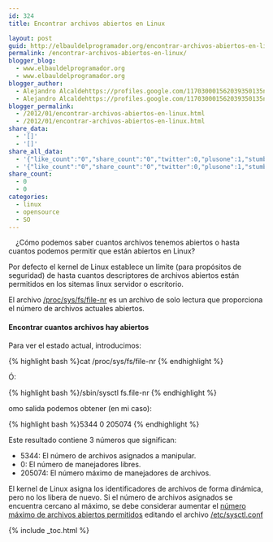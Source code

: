 ```yaml
---
id: 324
title: Encontrar archivos abiertos en Linux

layout: post
guid: http://elbauldelprogramador.org/encontrar-archivos-abiertos-en-linux/
permalink: /encontrar-archivos-abiertos-en-linux/
blogger_blog:
  - www.elbauldelprogramador.org
  - www.elbauldelprogramador.org
blogger_author:
  - Alejandro Alcaldehttps://profiles.google.com/117030001562039350135noreply@blogger.com
  - Alejandro Alcaldehttps://profiles.google.com/117030001562039350135noreply@blogger.com
blogger_permalink:
  - /2012/01/encontrar-archivos-abiertos-en-linux.html
  - /2012/01/encontrar-archivos-abiertos-en-linux.html
share_data:
  - '[]'
  - '[]'
share_all_data:
  - '{"like_count":"0","share_count":"0","twitter":0,"plusone":1,"stumble":0,"pinit":0,"count":1,"time":1333551745}'
  - '{"like_count":"0","share_count":"0","twitter":0,"plusone":1,"stumble":0,"pinit":0,"count":1,"time":1333551745}'
share_count:
  - 0
  - 0
categories:
  - linux
  - opensource
  - SO
---
```

<div class="separator" style="clear: both; text-align: center;">
  <a href="/images/2013/07/iconoAndroid.png" imageanchor="1" style="clear:left; float:left;margin-right:1em; margin-bottom:1em"><img border="0" src="" id="logo" name="sh" class="icono" /></a>
</div>

¿Cómo podemos saber cuantos archivos tenemos abiertos o hasta cuantos podemos permitir que están abiertos en Linux?

Por defecto el kernel de Linux establece un límite (para propósitos de seguridad) de hasta cuantos descriptores de archivos abiertos están permitidos en los sitemas linux servidor o escritorio.

El archivo <a target="_blank" href="http://www.cyberciti.biz/tips/linux-procfs-file-descriptors.html">/proc/sys/fs/file-nr</a> es un archivo de solo lectura que proporciona el número de archivos actuales abiertos.

  
<!--more-->

#### Encontrar cuantos archivos hay abiertos

Para ver el estado actual, introducimos:

{% highlight bash %}cat /proc/sys/fs/file-nr
{% endhighlight %}

Ó:

{% highlight bash %}/sbin/sysctl fs.file-nr
{% endhighlight %}

omo salida podemos obtener (en mi caso):

{% highlight bash %}5344 0 205074
{% endhighlight %}

Este resultado contiene 3 números que significan:

  * 5344: El número de archivos asignados a manipular.
  * 0: El número de manejadores libres.
  * 205074: El número máximo de manejadores de archivos.

El kernel de Linux asigna los identificadores de archivos de forma dinámica, pero no los libera de nuevo. Si el número de archivos asignados se encuentra cercano al máximo, se debe considerar aumentar el <a target="_blank" href="http://www.cyberciti.biz/faq/linux-increase-the-maximum-number-of-open-files/">número máximo de archivos abiertos permitidos</a> editando el archivo <a target="_blank" href="http://www.cyberciti.biz/faq/making-changes-to-proc-filesystem-permanently/">/etc/sysctl.conf</a>



{% include _toc.html %}
